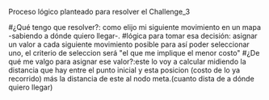 Proceso lógico planteado para resolver el Challenge_3


#¿Qué tengo que resolver?: como elijo mi siguiente movimiento en un mapa -sabiendo a dónde quiero llegar-.
#lógica para tomar esa decisión: asignar un valor a cada siguiente movimiento posible para así poder seleccionar uno, el criterio de seleccion será  "el que me implique el menor costo"
#¿De qué me valgo para asignar ese valor?:este lo voy a calcular midiendo la distancia que hay entre el punto inicial y esta posicion (costo de lo ya recorrido) más la distancia de este al nodo meta.(cuanto dista de a dónde quiero llegar)
